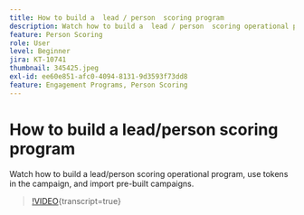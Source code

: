 ```yaml
---
title: How to build a  lead / person  scoring program
description: Watch how to build a  lead / person  scoring operational program, use tokens in the campaign, and import pre-built campaigns.
feature: Person Scoring
role: User
level: Beginner
jira: KT-10741
thumbnail: 345425.jpeg
exl-id: ee60e851-afc0-4094-8131-9d3593f73dd8
feature: Engagement Programs, Person Scoring
---
```

# How to build a lead/person scoring program

Watch how to build a lead/person scoring operational program, use tokens in the campaign, and import pre-built campaigns.

>[!VIDEO](https://video.tv.adobe.com/v/345425/?quality=12&learn=on){transcript=true}
